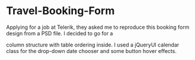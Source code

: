 Travel-Booking-Form
===================

Applying for a job at Telerik, they asked me to reproduce this booking form design from a PSD file. I decided to go for a <div> column structure with table ordering inside. I used a jQueryUI calendar class for the drop-down date chooser and some button hover effects.
